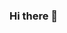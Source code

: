 ### Hi there 👋

<!--
**fgalz/fgalz** is a ✨ _special_ ✨ repository because its `README.md` (this file) appears on your GitHub profile.


<img align='right' src="https://github-readme-stats.vercel.app/api?username=angristan&count_private=true&show_icons=true&include_all_commits=true&hide_rank=true&hide_title=true&theme=buefy" width=460 height=180>

